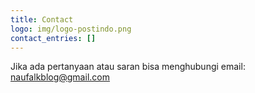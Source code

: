 ```yaml
---
title: Contact
logo: img/logo-postindo.png
contact_entries: []
---
```

Jika ada pertanyaan atau saran bisa menghubungi email: naufalkblog@gmail.com